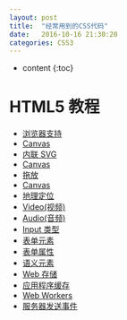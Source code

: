 ```yaml
---
layout: post
title:  "经常用到的CSS代码"
date:   2016-10-16 21:30:20
categories: CSS3
---
```


* content
{:toc}


# HTML5 教程

- [浏览器支持](browsers.md)
- [Canvas](canvas.md)
- [内联 SVG](svg.md)
- [Canvas](canvas.md)
- [拖放](draganddrop.md)
- [Canvas](canvas.md)
- [地理定位](geolocation.md)
- [Video(视频)](video.md)
- [Audio(音频)](audio.md)
- [Input 类型](form-input-types.md)
- [表单元素](form-elements.md)
- [表单属性](form-attributes.md)
- [语义元素](semantic-elements.md)
- [Web 存储](webstorage.md)
- [应用程序缓存](app-cache.md)
- [Web Workers](webworkers.md)
- [服务器发送事件](serversentevents.md)
